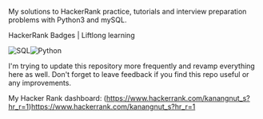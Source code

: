 My solutions to HackerRank practice, tutorials and interview preparation problems with Python3 and mySQL.

HackerRank Badges | Liftlong learning

![SQL](https://github.com/Kanangnut/hackerrank-solutions/assets/130201193/838bb659-fb1e-46cd-a284-fe307db79e4d)![Python](https://github.com/Kanangnut/hackerrank-solutions/assets/130201193/a0484a56-6179-41d4-8ea9-aeae0d1512ef)

I'm trying to update this repository more frequently and revamp everything here as well.
Don't forget to leave feedback if you find this repo useful or any improvements.

My Hacker Rank dashboard: (https://www.hackerrank.com/kanangnut_s?hr_r=1)https://www.hackerrank.com/kanangnut_s?hr_r=1
